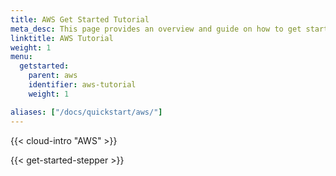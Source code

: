 ```yaml
---
title: AWS Get Started Tutorial
meta_desc: This page provides an overview and guide on how to get started with AWS.
linktitle: AWS Tutorial
weight: 1
menu:
  getstarted:
    parent: aws
    identifier: aws-tutorial
    weight: 1

aliases: ["/docs/quickstart/aws/"]
---
```


{{< cloud-intro "AWS" >}}

{{< get-started-stepper >}}
